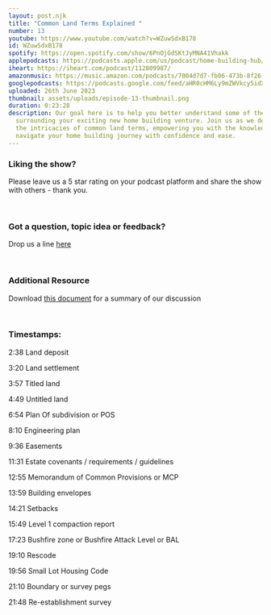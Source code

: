 ```yaml
---
layout: post.njk
title: "Common Land Terms Explained "
number: 13
youtube: https://www.youtube.com/watch?v=WZuwSdxB178
id: WZuwSdxB178
spotify: https://open.spotify.com/show/6PnOjGdSKtJyMNA41Vhakk
applepodcasts: https://podcasts.apple.com/us/podcast/home-building-hub/id1681936589
iheart: https://iheart.com/podcast/112809987/
amazonmusic: https://music.amazon.com/podcasts/7004d7d7-fb06-473b-8f26-8ce9992cac11
googlepodcasts: https://podcasts.google.com/feed/aHR0cHM6Ly9mZWVkcy5idXp6c3Byb3V0LmNvbS8yMTM5MTU1LnJzcw==
uploaded: 26th June 2023
thumbnail: assets/uploads/episode-13-thumbnail.png
duration: 0:23:28
description: Our goal here is to help you better understand some of the language
  surrounding your exciting new home building venture. Join us as we delve into
  the intricacies of common land terms, empowering you with the knowledge to
  navigate your home building journey with confidence and ease.
---
```

### Liking the show?

Please leave us a 5 star rating on your podcast platform and share the show with others - thank you.

<br>

### Got a question, topic idea or feedback?

Drop us a line <a href="/contact" id="contact-us" target="_blank">here</a>

<br>

### Additional Resource

Download <a href="/assets/uploads/ep13-common-land-terms.pdf" id="contact-us" target="_blank">this document</a> for a summary of our discussion

<br>

### Timestamps:

2:38 Land deposit 

3:20 Land settlement

3:57 Titled land

4:49 Untitled land

6:54 Plan Of subdivision or POS

8:10 Engineering plan

9:36 Easements

11:31 Estate covenants / requirements / guidelines

12:55 Memorandum of Common Provisions or MCP

13:59 Building envelopes

14:21 Setbacks

15:49 Level 1 compaction report

17:23 Bushfire zone or Bushfire Attack Level or BAL

19:10 Rescode

19:56 Small Lot Housing Code

21:10 Boundary or survey pegs

21:48 Re-establishment survey